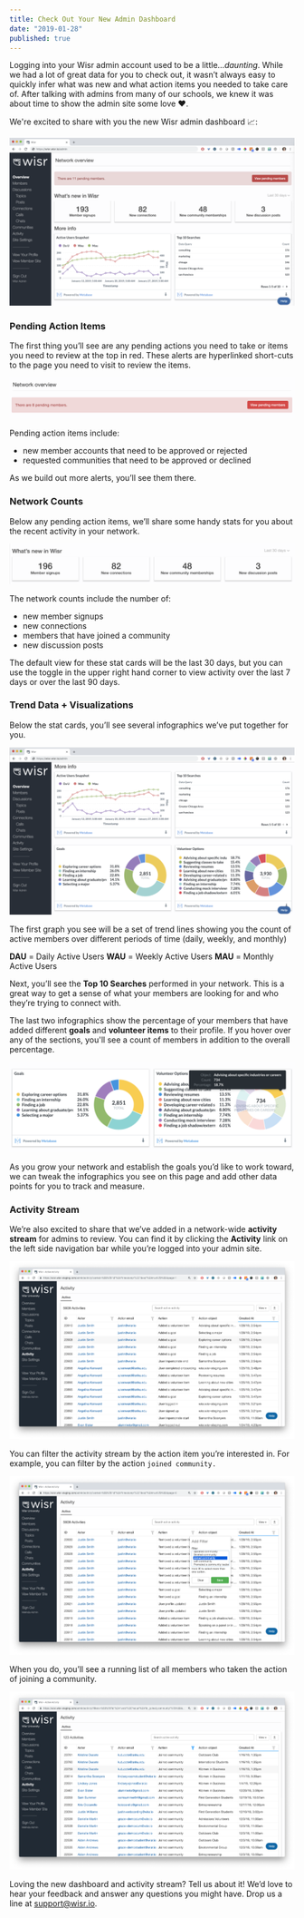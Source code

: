 ```yaml
---
title: Check Out Your New Admin Dashboard
date: "2019-01-28"
published: true
---
```


Logging into your Wisr admin account used to be a little…_daunting_. While we had a lot of great data for you to check out, it wasn’t always easy to quickly infer what was new and what action items you needed to take care of. After talking with admins from many of our schools, we knew it was about time to show the admin site some love ❤️.

We're excited to share with you the new Wisr admin dashboard 📈:

![Image of Wisr's updated admin dashboard with network counts and data infographics](./admin-dashboard.png)

### Pending Action Items

The first thing you’ll see are any pending actions you need to take or items you need to review at the top in red. These alerts are hyperlinked short-cuts to the page you need to visit to review the items.

![Zoomed in image of the pending actions notifications on the admin dashboard](./pending-items.png)

Pending action items include:
- new member accounts that need to be approved or rejected
- requested communities that need to be approved or declined

As we build out more alerts, you’ll see them there.

### Network Counts

Below any pending action items, we’ll share some handy stats for you about the recent activity in your network.

![Zoomed in image of the network counts on the admin dashboard](./network-counts.png)

The network counts include the number of:
- new member signups
- new connections
- members that have joined a community
- new discussion posts

The default view for these stat cards will be the last 30 days, but you can use the toggle in the upper right hand corner to view activity over the last 7 days or over the last 90 days.

### Trend Data + Visualizations

Below the stat cards, you’ll see several infographics we’ve put together for you.

![Image of four data visualizations on the new admin dashboard](./dashboard-infographics.png)

The first graph you see will be a set of trend lines showing you the count of active members over different periods of time (daily, weekly, and monthly) 

**DAU** = Daily Active Users
**WAU** = Weekly Active Users
**MAU** = Monthly Active Users

Next, you’ll see the **Top 10 Searches** performed in your network. This is a great way to get a sense of what your members are looking for and who they’re trying to connect with.

The last two infographics show the percentage of your members that have added different **goals** and **volunteer items** to their profile. If you hover over any of the sections, you'll see a count of members in addition to the overall percentage.

![zoomed in image of mouse hovering over a slice of a pie chart showing underlying count data](./goals-help-hover.png)

As you grow your network and establish the goals you’d like to work toward, we can tweak the infographics you see on this page and add other data points for you to track and measure.

### Activity Stream

We’re also excited to share that we’ve added in a network-wide **activity stream** for admins to review. You can find it by clicking the **Activity** link on the left side navigation bar while you’re logged into your admin site.

![image of new activity stream tab in the admin backend](./activity-stream.png)

You can filter the activity stream by the action item you’re interested in. For example, you can filter by the action ```joined community.```

![image of filter turned on for in the activity stream for the action item joined community](./activity-filter.png)

When you do, you’ll see a running list of all members who taken the action of joining a community.

![image of filtered list of members who have joined a community](./activity-joined-community.png)

Loving the new dashboard and activity stream? Tell us about it! We’d love to hear your feedback and answer any questions you might have. Drop us a line at <a href="support@wisr.io">support@wisr.io</a>.

